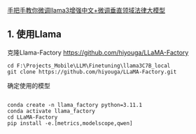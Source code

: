 [手把手教你微调llama3增强中文+微调垂直领域法律大模型](https://www.bilibili.com/video/BV1URsoefE7w?vd_source=14fa069dd1a8b00449a35e1427fe06a5)

## 1. 使用Llama

克隆Llama-Factory
https://github.com/hiyouga/LLaMA-Factory 
```
cd F:\Projects_Mobile\LLM\Finetuning\llama3C7B_local
git clone https://github.com/hiyouga/LLaMA-Factory.git
```

确定使用的模型
```

conda create -n llama_factory python=3.11.1
conda activate llama_factory
cd LLaMA-Factory
pip install -e.[metrics,modelscope,qwen]
```






